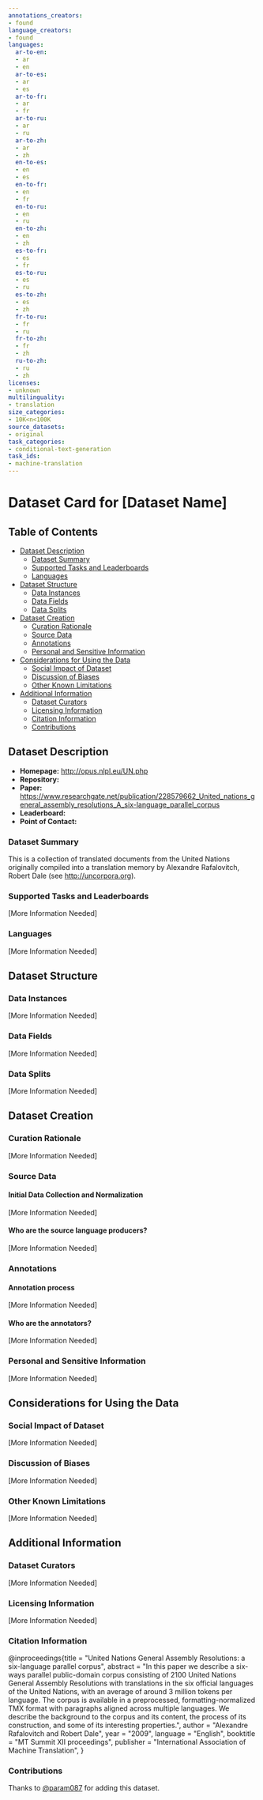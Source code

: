 ```yaml
---
annotations_creators:
- found
language_creators:
- found
languages:
  ar-to-en:
  - ar
  - en
  ar-to-es:
  - ar
  - es
  ar-to-fr:
  - ar
  - fr
  ar-to-ru:
  - ar
  - ru
  ar-to-zh:
  - ar
  - zh
  en-to-es:
  - en
  - es
  en-to-fr:
  - en
  - fr
  en-to-ru:
  - en
  - ru
  en-to-zh:
  - en
  - zh
  es-to-fr:
  - es
  - fr
  es-to-ru:
  - es
  - ru
  es-to-zh:
  - es
  - zh
  fr-to-ru:
  - fr
  - ru
  fr-to-zh:
  - fr
  - zh
  ru-to-zh:
  - ru
  - zh
licenses:
- unknown
multilinguality:
- translation
size_categories:
- 10K<n<100K
source_datasets:
- original
task_categories:
- conditional-text-generation
task_ids:
- machine-translation
---
```


# Dataset Card for [Dataset Name]

## Table of Contents
- [Dataset Description](#dataset-description)
  - [Dataset Summary](#dataset-summary)
  - [Supported Tasks and Leaderboards](#supported-tasks-and-leaderboards)
  - [Languages](#languages)
- [Dataset Structure](#dataset-structure)
  - [Data Instances](#data-instances)
  - [Data Fields](#data-fields)
  - [Data Splits](#data-splits)
- [Dataset Creation](#dataset-creation)
  - [Curation Rationale](#curation-rationale)
  - [Source Data](#source-data)
  - [Annotations](#annotations)
  - [Personal and Sensitive Information](#personal-and-sensitive-information)
- [Considerations for Using the Data](#considerations-for-using-the-data)
  - [Social Impact of Dataset](#social-impact-of-dataset)
  - [Discussion of Biases](#discussion-of-biases)
  - [Other Known Limitations](#other-known-limitations)
- [Additional Information](#additional-information)
  - [Dataset Curators](#dataset-curators)
  - [Licensing Information](#licensing-information)
  - [Citation Information](#citation-information)
  - [Contributions](#contributions)

## Dataset Description

- **Homepage:** http://opus.nlpl.eu/UN.php
- **Repository:**
- **Paper:** https://www.researchgate.net/publication/228579662_United_nations_general_assembly_resolutions_A_six-language_parallel_corpus
- **Leaderboard:**
- **Point of Contact:**

### Dataset Summary
This is a collection of translated documents from the United Nations originally compiled into a translation memory by Alexandre Rafalovitch, Robert Dale (see http://uncorpora.org).


### Supported Tasks and Leaderboards

[More Information Needed]

### Languages

[More Information Needed]

## Dataset Structure

### Data Instances

[More Information Needed]

### Data Fields

[More Information Needed]

### Data Splits

[More Information Needed]

## Dataset Creation

### Curation Rationale

[More Information Needed]

### Source Data

#### Initial Data Collection and Normalization

[More Information Needed]

#### Who are the source language producers?

[More Information Needed]

### Annotations

#### Annotation process

[More Information Needed]

#### Who are the annotators?

[More Information Needed]

### Personal and Sensitive Information

[More Information Needed]

## Considerations for Using the Data

### Social Impact of Dataset

[More Information Needed]

### Discussion of Biases

[More Information Needed]

### Other Known Limitations

[More Information Needed]

## Additional Information

### Dataset Curators

[More Information Needed]

### Licensing Information

[More Information Needed]

### Citation Information

@inproceedings{title = "United Nations General Assembly Resolutions: a six-language parallel corpus",
abstract = "In this paper we describe a six-ways parallel public-domain corpus consisting of 2100 United Nations General Assembly Resolutions with translations in the six official languages of the United Nations, with an average of around 3 million tokens per language. The corpus is available in a preprocessed, formatting-normalized TMX format with paragraphs aligned across multiple languages. We describe the background to the corpus and its content, the process of its construction, and some of its interesting properties.",
author = "Alexandre Rafalovitch and Robert Dale",
year = "2009",
language = "English",
booktitle = "MT Summit XII proceedings",
publisher = "International Association of Machine Translation",
}
### Contributions

Thanks to [@param087](https://github.com/param087) for adding this dataset.